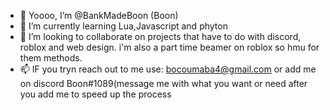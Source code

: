 - 👋 Yoooo, I’m @BankMadeBoon (Boon)
- 🌱 I’m currently learning Lua,Javascript and phyton
- 💞️ I’m looking to collaborate on projects that have to do with discord, roblox and web design. i'm also a part time beamer on roblox so hmu for them methods.
- 📫 IF you tryn reach out to me use: bocoumaba4@gmail.com or add me on discord Boon#1089(message me with what you want or need after you add me to speed up the process

<!---
BankMadeBoon/BankMadeBoon is a ✨ special ✨ repository because  its `README.md` (this file) appears on your GitHub profile.
You can click the Preview link to take a look at your changes.
--->
